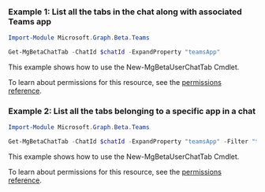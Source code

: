 ### Example 1: List all the tabs in the chat along with associated Teams app

```powershell
Import-Module Microsoft.Graph.Beta.Teams

Get-MgBetaChatTab -ChatId $chatId -ExpandProperty "teamsApp"
```
This example shows how to use the New-MgBetaUserChatTab Cmdlet.

To learn about permissions for this resource, see the [permissions reference](/graph/permissions-reference).

### Example 2: List all the tabs belonging to a specific app in a chat

```powershell
Import-Module Microsoft.Graph.Beta.Teams

Get-MgBetaChatTab -ChatId $chatId -ExpandProperty "teamsApp" -Filter "teamsApp/id eq 'com.microsoft.teamspace.tab.web'"
```
This example shows how to use the New-MgBetaUserChatTab Cmdlet.

To learn about permissions for this resource, see the [permissions reference](/graph/permissions-reference).

